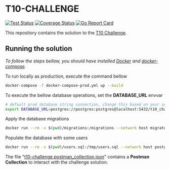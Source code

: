 # T10-CHALLENGE

[![Test Status](https://github.com/bgildson/t10-challenge/workflows/Test%20and%20Send%20Coverage%20Report/badge.svg)](https://github.com/bgildson/t10-challenge/actions?workflow=test)
[![Coverage Status](https://coveralls.io/repos/github/bgildson/t10-challenge/badge.svg?branch=master)](https://coveralls.io/github/bgildson/t10-challenge?branch=master)
[![Go Report Card](https://goreportcard.com/badge/github.com/bgildson/t10-challenge)](https://goreportcard.com/report/github.com/bgildson/t10-challenge)

This repository contains the solution to the [T10 Challenge](./challenge).

## Running the solution

_To follow the steps bellow, you should have installed [Docker](https://docs.docker.com/get-docker/) and [docker-compose](https://docs.docker.com/compose/install/)._

To run locally as production, execute the command bellow

```sh
docker-compose -f docker-compose-prod.yml up --build
```

To execute the bellow database operations, set the **DATABASE_URL** envvar

```sh
# default prod database string connection, change this based on your settings
export DATABASE_URL=postgres://postgres:postgres@localhost:5432/t10_challenge?sslmode=disable
```

Apply the database migrations

```sh
docker run --rm -v $(pwd)/migrations:/migrations --network host migrate/migrate:v4.11.0 -path=/migrations -database ${DATABASE_URL} -verbose up
```

Populate the database with some users

```sh
docker run --rm -v $(pwd)/users.sql:/tmp/users.sql --network host postgres:12-alpine psql -Atx ${DATABASE_URL} -f "/tmp/users.sql"
```

The file "[t10-challenge.postman_collection.json](./t10-challenge.postman_collection.json)" contains a **Postman Collection** to interact with the challenge solution.
